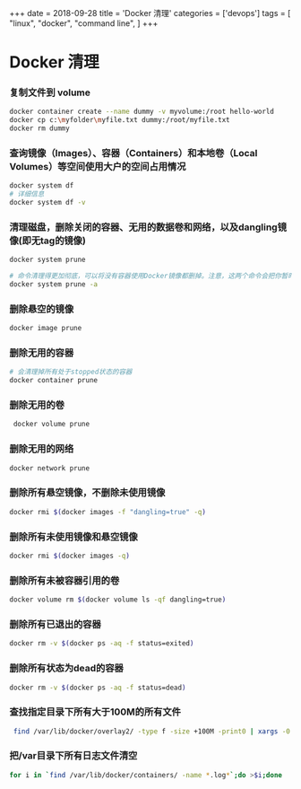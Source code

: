 +++
date = 2018-09-28
title = 'Docker 清理'
categories = ['devops']
tags = [
    "linux",
    "docker",
    "command line",
]
+++

# Docker 清理

### 复制文件到 volume
```bash
docker container create --name dummy -v myvolume:/root hello-world
docker cp c:\myfolder\myfile.txt dummy:/root/myfile.txt
docker rm dummy
```

### **查询镜像（Images）、容器（Containers）和本地卷（Local Volumes）等空间使用大户的空间占用情况**

```bash
docker system df
# 详细信息
docker system df -v
```

### **清理磁盘，删除关闭的容器、无用的数据卷和网络，以及dangling镜像(即无tag的镜像)**

```bash
docker system prune

# 命令清理得更加彻底，可以将没有容器使用Docker镜像都删掉。注意，这两个命令会把你暂时关闭的容器，以及暂时没有用到的Docker镜像都删掉了
docker system prune -a
```

### **删除悬空的镜像**

```bash
docker image prune
```

### **删除无用的容器**

```bash
# 会清理掉所有处于stopped状态的容器
docker container prune
```

### **删除无用的卷**

```bash
 docker volume prune
```

### **删除无用的网络**

```bash
docker network prune
```

### **删除所有悬空镜像，不删除未使用镜像**

```bash
docker rmi $(docker images -f "dangling=true" -q)
```

### **删除所有未使用镜像和悬空镜像**

```bash
docker rmi $(docker images -q)
```

### **删除所有未被容器引用的卷**

```bash
docker volume rm $(docker volume ls -qf dangling=true)
```

### **删除所有已退出的容器**

```bash
docker rm -v $(docker ps -aq -f status=exited)
```

### **删除所有状态为dead的容器**

```bash
docker rm -v $(docker ps -aq -f status=dead)
```

### **查找指定目录下所有大于100M的所有文件**

```bash
 find /var/lib/docker/overlay2/ -type f -size +100M -print0 | xargs -0 du -h | sort -nr
```

### **把/var目录下所有日志文件清空**

```bash
for i in `find /var/lib/docker/containers/ -name *.log*`;do >$i;done
```